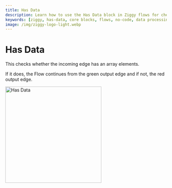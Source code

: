 ```yaml
---
title: Has Data
description: Learn how to use the Has Data block in Ziggy flows for checking data existence. Complete guide with examples and configuration options.
keywords: [ziggy, has-data, core blocks, flows, no-code, data processing]
image: /img/ziggy-logo-light.webp
---
```


# Has Data

This checks whether the incoming edge has an array elements. 

If it does, the Flow continues from the green output edge and if not, the red output edge.

<img src="/img/flows/blocks/core/has-data/has-data.png" alt="Has Data" width="300" />